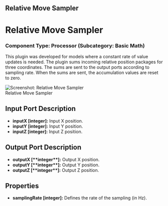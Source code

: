 ##

## Relative Move Sampler

# Relative Move Sampler

### Component Type: Processor (Subcategory: Basic Math)

This plugin was developed for models where a constant rate of value updates is needed. The plugin sums incoming relative position packages for three coordinates. The sums are sent to the output ports according to sampling rate. When the sums are sent, the accumulation values are reset to zero.

![Screenshot: Relative Move Sampler](./img/RelativeMoveSampler.jpg "Screenshot:
        Relative Move Sampler")  
Relative Move Sampler

## Input Port Description

- **inputX \[integer\]:** Input X position.
- **inputY \[integer\]:** Input Y position.
- **inputZ \[integer\]:** Input Z position.

## Output Port Description

- **outputX \[\*\***integer\***\*\]:** Output X position.
- **outputY \[\*\***integer\***\*\]:** Output Y position.
- **outputZ \[\*\***integer\***\*\]:** Output Z position.

## Properties

- **samplingRate \[integer\]:** Defines the rate of the sampling (in Hz).
